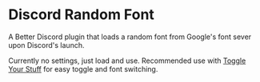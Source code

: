 # Discord Random Font
A Better Discord plugin that loads a random font from Google's font sever upon Discord's launch.

Currently no settings, just load and use.
Recommended use with [Toggle Your Stuff](https://github.com/Inve1951/BetterDiscordStuff/blob/master/coffee/toggleYourStuff.plugin.coffee) for easy toggle and font switching.
